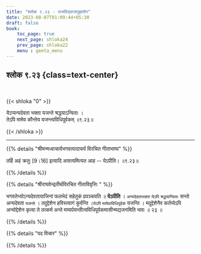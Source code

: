```yaml
---
title: "श्लोक ९.२३ - राजविद्यराजगुह्ययोग"
date: 2023-08-07T01:09:44+05:30
draft: false
book:
    toc_page: true
    next_page: shloka24
    prev_page: shloka22
    menu : geeta_menu
---
```




## श्लोक ९.२३ {class=text-center}

<br/>

{{< shloka  "0"  >}}

येऽप्यन्यदेवता भक्ता यजन्ते श्रद्धयाऽन्विताः ।   
तेऽपि मामेव कौन्तेय यजन्त्यविधिपूर्वकम् ॥९.२३॥

{{< /shloka >}}

---


{{% details "श्रीमन्मध्वाचार्यभगवत्पादाचर्य विरचित  गीताभाष्य" %}}

तर्हि अहं क्रतुः [9।16] इत्यादि असत्यमित्यत 
आह -- येऽपीति। ॥९.२३॥

{{% /details %}}



{{% details "श्रीराघवेन्द्रतीर्थविरचित गीताविवृत्तिः " %}}

भगवतेभ्योऽन्यदेवतायाजिनां फलभेदं सहेतुकं प्रपञ्चयति ॥ 
**येऽपीति** । `अन्यदेवताभक्ता` `येऽपि` 
`श्रद्धयान्विताः` सन्तो अन्यदेवता `यजन्ते` । 
तदुद्देशेन हविस्त्यागं कुर्वन्ति ।`तेऽपि` 
`मामेवाविधिपूर्वकं` यजन्ति । मदुद्देशेनैव
कर्तव्येऽपि अन्योद्देशेन कृत्वा ते तत्कर्म अन्ते
मय्यर्पयन्तीत्यविधिपूर्वकमासीन्मद्यजनमिति भावः ॥ २३ ॥


{{% /details %}}



{{% details "पद विचार" %}}


{{% /details %}}
